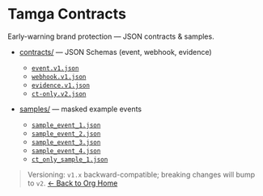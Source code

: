 # Tamga Contracts

Early-warning brand protection — JSON contracts & samples.

- [contracts/](contracts/) — JSON Schemas (event, webhook, evidence)
  - [`event.v1.json`](contracts/event.v1.json)
  - [`webhook.v1.json`](contracts/webhook.v1.json)
  - [`evidence.v1.json`](contracts/evidence.v1.json)
  - [`ct-only.v2.json`](contracts/ct-only.v2.json)
    

- [samples/](samples/) — masked example events
  - [`sample_event_1.json`](samples/sample_event_1.json)
  - [`sample_event_2.json`](samples/sample_event_2.json)
  - [`sample_event_3.json`](samples/sample_event_3.json)
  - [`sample_event_4.json`](samples/sample_event_4.json)
  - [`ct_only_sample_1.json`](samples/ct_only_sample_1.json)


> Versioning: `v1.x` backward-compatible; breaking changes will bump to `v2`.
[← Back to Org Home](https://tamga-guard.github.io)
